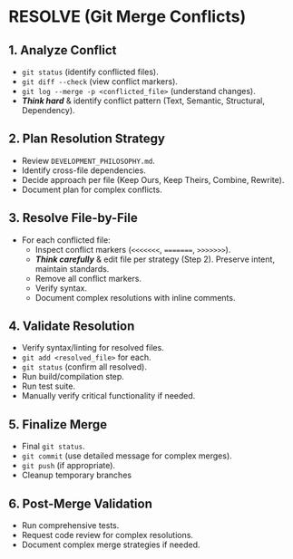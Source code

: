 # RESOLVE (Git Merge Conflicts)

## 1. Analyze Conflict
- `git status` (identify conflicted files).
- `git diff --check` (view conflict markers).
- `git log --merge -p <conflicted_file>` (understand changes).
- ***Think hard*** & identify conflict pattern (Text, Semantic, Structural, Dependency).

## 2. Plan Resolution Strategy
- Review `DEVELOPMENT_PHILOSOPHY.md`.
- Identify cross-file dependencies.
- Decide approach per file (Keep Ours, Keep Theirs, Combine, Rewrite).
- Document plan for complex conflicts.

## 3. Resolve File-by-File
- For each conflicted file:
    - Inspect conflict markers (`<<<<<<<`, `=======`, `>>>>>>>`).
    - ***Think carefully*** & edit file per strategy (Step 2). Preserve intent, maintain standards.
    - Remove all conflict markers.
    - Verify syntax.
    - Document complex resolutions with inline comments.

## 4. Validate Resolution
- Verify syntax/linting for resolved files.
- `git add <resolved_file>` for each.
- `git status` (confirm all resolved).
- Run build/compilation step.
- Run test suite.
- Manually verify critical functionality if needed.

## 5. Finalize Merge
- Final `git status`.
- `git commit` (use detailed message for complex merges).
- `git push` (if appropriate).
- Cleanup temporary branches

## 6. Post-Merge Validation
- Run comprehensive tests.
- Request code review for complex resolutions.
- Document complex merge strategies if needed.

